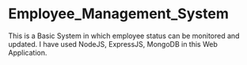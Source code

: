 # Employee_Management_System
This is a Basic System in which employee status can be monitored and updated.
I have used NodeJS, ExpressJS, MongoDB in this Web Application.
